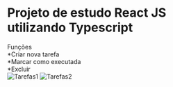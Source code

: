 # Projeto de estudo React JS utilizando Typescript

Funções  
*Criar nova tarefa   
*Marcar como executada  
*Excluir   
![Tarefas1](https://user-images.githubusercontent.com/87576999/165656109-2953a98b-af4e-43a3-a6e6-af5d405655a8.png)
![Tarefas2](https://user-images.githubusercontent.com/87576999/165656116-978ca9b2-59e7-4530-b5e8-16b5ffcf811d.png)
